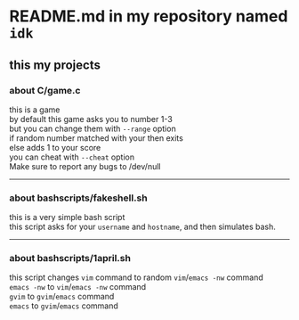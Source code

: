 # README.md in my repository named `idk`
## this my projects
### about C/game.c
this is a game  
by default this game asks you to number 1-3  
but you can change them with `--range` option  
if random number matched with your then exits  
else adds 1 to your score  
you can cheat with `--cheat` option  
Make sure to report any bugs to /dev/null  

---
### about bashscripts/fakeshell.sh
this is a very simple bash script  
this script asks for your `username` and `hostname`, and then simulates bash.  

---
### about bashscripts/1april.sh
this script changes `vim` command to random `vim`/`emacs -nw` command  
`emacs -nw` to `vim`/`emacs -nw` command  
`gvim` to `gvim`/`emacs` command  
`emacs` to `gvim`/`emacs` command
